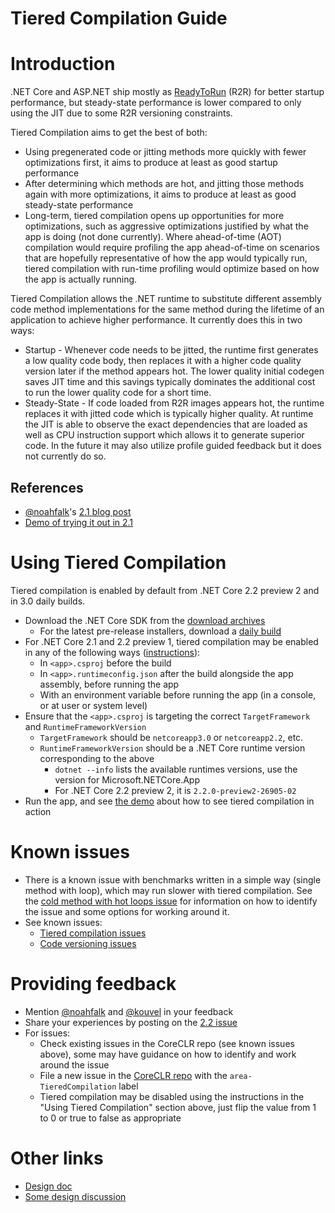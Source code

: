 # Tiered Compilation Guide

# Introduction

.NET Core and ASP.NET ship mostly as [ReadyToRun](https://github.com/dotnet/coreclr/blob/master/Documentation/botr/readytorun-overview.md) (R2R) for better startup performance, but steady-state performance is lower compared to only using the JIT due to some R2R versioning constraints.

Tiered Compilation aims to get the best of both:
- Using pregenerated code or jitting methods more quickly with fewer optimizations first, it aims to produce at least as good startup performance
- After determining which methods are hot, and jitting those methods again with more optimizations, it aims to produce at least as good steady-state performance
- Long-term, tiered compilation opens up opportunities for more optimizations, such as aggressive optimizations justified by what the app is doing (not done currently). Where ahead-of-time (AOT) compilation would require profiling the app ahead-of-time on scenarios that are hopefully representative of how the app would typically run, tiered compilation with run-time profiling would optimize based on how the app is actually running.

Tiered Compilation allows the .NET runtime to substitute different assembly code method implementations for the same method during the lifetime of an application to achieve higher performance. It currently does this in two ways:
- Startup - Whenever code needs to be jitted, the runtime first generates a low quality code body, then replaces it with a higher code quality version later if the method appears hot. The lower quality initial codegen saves JIT time and this savings typically dominates the additional cost to run the lower quality code for a short time.
- Steady-State - If code loaded from R2R images appears hot, the runtime replaces it with jitted code which is typically higher quality. At runtime the JIT is able to observe the exact dependencies that are loaded as well as CPU instruction support which allows it to generate superior code. In the future it may also utilize profile guided feedback but it does not currently do so.

## References

- [@noahfalk](https://github.com/noahfalk)'s [2.1 blog post](https://blogs.msdn.microsoft.com/dotnet/2018/08/02/tiered-compilation-preview-in-net-core-2-1/)
- [Demo of trying it out in 2.1](https://github.com/aspnet/JitBench/blob/tiered_compilation_demo/README.md)

# Using Tiered Compilation

Tiered compilation is enabled by default from .NET Core 2.2 preview 2 and in 3.0 daily builds.

- Download the .NET Core SDK from the [download archives](https://www.microsoft.com/net/download/archives)
  - For the latest pre-release installers, download a [daily build](https://github.com/dotnet/core/blob/master/daily-builds.md)
- For .NET Core 2.1 and 2.2 preview 1, tiered compilation may be enabled in any of the following ways ([instructions](https://github.com/aspnet/JitBench/blob/tiered_compilation_demo/README.md#16-run-the-app-with-tiered-compilation-enabled)):
  - In `<app>.csproj` before the build
  - In `<app>.runtimeconfig.json` after the build alongside the app assembly, before running the app
  - With an environment variable before running the app (in a console, or at user or system level)
- Ensure that the `<app>.csproj` is targeting the correct `TargetFramework` and `RuntimeFrameworkVersion`
  - `TargetFramework` should be `netcoreapp3.0` or `netcoreapp2.2`, etc.
  - `RuntimeFrameworkVersion` should be a .NET Core runtime version corresponding to the above
    - `dotnet --info` lists the available runtimes versions, use the version for Microsoft.NETCore.App
    - For .NET Core 2.2 preview 2, it is `2.2.0-preview2-26905-02`
- Run the app, and see [the demo](https://github.com/aspnet/JitBench/blob/tiered_compilation_demo/README.md#part-2---exploring-the-application-behavior) about how to see tiered compilation in action

# Known issues

- There is a known issue with benchmarks written in a simple way (single method with loop), which may run slower with tiered compilation. See the [cold method with hot loops issue](https://github.com/dotnet/coreclr/issues/19751) for information on how to identify the issue and some options for working around it.
- See known issues:
  - [Tiered compilation issues](https://github.com/dotnet/coreclr/issues?utf8=%E2%9C%93&q=is%3Aissue+is%3Aopen+label%3Aarea-TieredCompilation)
  - [Code versioning issues](https://github.com/dotnet/coreclr/issues?utf8=%E2%9C%93&q=is%3Aissue+is%3Aopen+label%3Aarea-CodeVersioning)

# Providing feedback

- Mention [@noahfalk](https://github.com/noahfalk) and [@kouvel](https://github.com/kouvel) in your feedback
- Share your experiences by posting on the [2.2 issue](https://github.com/dotnet/coreclr/issues/18973)
- For issues:
  - Check existing issues in the CoreCLR repo (see known issues above), some may have guidance on how to identify and work around the issue
  - File a new issue in the [CoreCLR repo](https://github.com/dotnet/coreclr) with the `area-TieredCompilation` label
  - Tiered compilation may be disabled using the instructions in the "Using Tiered Compilation" section above, just flip the value from 1 to 0 or true to false as appropriate

# Other links

- [Design doc](https://github.com/dotnet/coreclr/blob/master/Documentation/design-docs/tiered-compilation.md)
- [Some design discussion](https://github.com/dotnet/coreclr/issues/4331)
